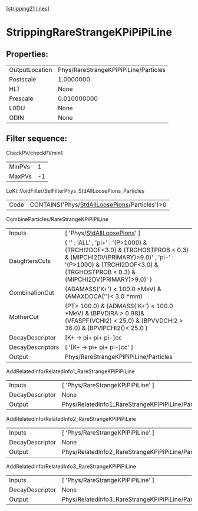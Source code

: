 [[stripping21 lines]](./stripping21-index)

# StrippingRareStrangeKPiPiPiLine

## Properties:

|                |                                       |
|----------------|---------------------------------------|
| OutputLocation | Phys/RareStrangeKPiPiPiLine/Particles |
| Postscale      | 1.0000000                             |
| HLT            | None                                  |
| Prescale       | 0.010000000                           |
| L0DU           | None                                  |
| ODIN           | None                                  |

## Filter sequence:

CheckPV/checkPVmin1

|        |     |
|--------|-----|
| MinPVs | 1   |
| MaxPVs | -1  |

LoKi::VoidFilter/SelFilterPhys_StdAllLoosePions_Particles

|      |                                                                                                  |
|------|--------------------------------------------------------------------------------------------------|
| Code | CONTAINS('Phys/[StdAllLoosePions](./stripping21-commonparticles-stdallloosepions)/Particles')\>0 |

CombineParticles/RareStrangeKPiPiPiLine

|                  |                                                                                                                                                                                                        |
|------------------|--------------------------------------------------------------------------------------------------------------------------------------------------------------------------------------------------------|
| Inputs           | [ 'Phys/[StdAllLoosePions](./stripping21-commonparticles-stdallloosepions)' ]                                                                                                                        |
| DaughtersCuts    | { '' : 'ALL' , 'pi+' : '(P\>1000) & (TRCHI2DOF\<3.0) & (TRGHOSTPROB \< 0.3) & (MIPCHI2DV(PRIMARY)\>9.0)' , 'pi-' : '(P\>1000) & (TRCHI2DOF\<3.0) & (TRGHOSTPROB \< 0.3) & (MIPCHI2DV(PRIMARY)\>9.0)' } |
| CombinationCut   | (ADAMASS('K+') \< 100.0 \*MeV) & (AMAXDOCA('')\< 3.0 \*mm)                                                                                                                                             |
| MotherCut        | (PT\> 100.0) & (ADMASS('K+') \< 100.0 \*MeV) & (BPVDIRA \> 0.98)& (VFASPF(VCHI2) \< 25.0) & (BPVVDCHI2 \> 36.0) & (BPVIPCHI2()\< 25.0 )                                                                |
| DecayDescriptor  | [K+ -\> pi+ pi+ pi-]cc                                                                                                                                                                               |
| DecayDescriptors | [ '[K+ -\> pi+ pi+ pi-]cc' ]                                                                                                                                                                       |
| Output           | Phys/RareStrangeKPiPiPiLine/Particles                                                                                                                                                                  |

AddRelatedInfo/RelatedInfo1_RareStrangeKPiPiPiLine

|                 |                                                    |
|-----------------|----------------------------------------------------|
| Inputs          | [ 'Phys/RareStrangeKPiPiPiLine' ]                |
| DecayDescriptor | None                                               |
| Output          | Phys/RelatedInfo1_RareStrangeKPiPiPiLine/Particles |

AddRelatedInfo/RelatedInfo2_RareStrangeKPiPiPiLine

|                 |                                                    |
|-----------------|----------------------------------------------------|
| Inputs          | [ 'Phys/RareStrangeKPiPiPiLine' ]                |
| DecayDescriptor | None                                               |
| Output          | Phys/RelatedInfo2_RareStrangeKPiPiPiLine/Particles |

AddRelatedInfo/RelatedInfo3_RareStrangeKPiPiPiLine

|                 |                                                    |
|-----------------|----------------------------------------------------|
| Inputs          | [ 'Phys/RareStrangeKPiPiPiLine' ]                |
| DecayDescriptor | None                                               |
| Output          | Phys/RelatedInfo3_RareStrangeKPiPiPiLine/Particles |
